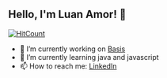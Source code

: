 ## Hello, I'm Luan Amor! 👋

[![HitCount](http://hits.dwyl.com/Luan-Amor/Luan-Amor.svg)](http://hits.dwyl.com/Luan-Amor/Luan-Amor)

<!--
**Luan-Amor/Luan-Amor** is a ✨ _special_ ✨ repository because its `README.md` (this file) appears on your GitHub profile.

Here are some ideas to get you started:

- 🔭 I’m currently working on [Ativu](https://www.ativu.com.br/)
- 🌱 I’m currently learning Java and Java
- 👯 I’m looking to collaborate on ...
- 🤔 I’m looking for help with ...
- 💬 Ask me about ...
- 📫 How to reach me: [LinkedIn](https://www.linkedin.com/in/luan-amor-20a4a7153/)
- 😄 Pronouns: ...
- ⚡ Fun fact: ...
-->

- 🔭 I’m currently working on [Basis](https://www.basis.com.br/)
- 🌱 I’m currently learning java and javascript
- 📫 How to reach me: [LinkedIn](https://www.linkedin.com/in/luan-amor-20a4a7153/)
